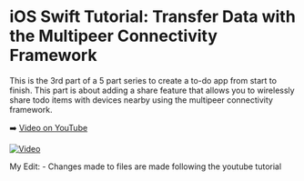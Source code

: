 # iOS Swift Tutorial: Transfer Data with the Multipeer Connectivity Framework

This is the 3rd part of a 5 part series to create a to-do app from start to finish. This part is about adding a share feature that allows you to wirelessly share todo items with devices nearby using the multipeer connectivity framework.

➡️ [Video on YouTube](https://youtu.be/H5c4vo6p5Fg)

[![Video](https://img.youtube.com/vi/H5c4vo6p5Fg/0.jpg)](https://www.youtube.com/watch?v=H5c4vo6p5Fg)

My Edit:
	- Changes made to files are made following the youtube tutorial

